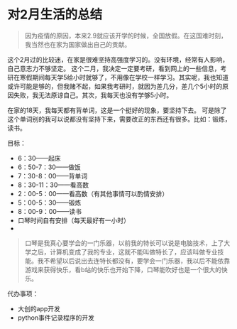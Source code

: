# 对2月生活的总结

> 因为疫情的原因，本来2.9就应该开学的时候，全国放假。在这国难时刻，我当然也在家为国家做出自己的贡献。

这个2月过的比较迷，在家是很难坚持高强度学习的。没有环境，经常有人影响，自己意志力不够坚定。
这个二月，我决定一定要考研，看到网上的一些信息，考研在寒假期间每天学5给小时就够了，不用像在学校一样学习。其实呢，我也知道或许可能是够的，但我赌不起，如果我考研时，就因为差几分，差几个5小时的原因失败，我无法原谅自己。其次，我每天也没有学够5小时。

在家的18天，我每天都有背单词，这是一个挺好的现象，要坚持下去。
可是除了这个单词别的我可以说都没有坚持下来，需要改正的东西还有很多。比如：锻炼，读书。

目标：
- 6：30——起床
- 6：50-7：30——做饭
- 7：30-8：00——背单词
- 8：30-11：30——看高数
- 2：00-5：00——看高数（有其他事情可以酌情安排）
- 5：00-5：30——锻炼
- 8：00-9：00——读书
- 口琴时间自有安排（每天最好有一小时）
- 
> 口琴是我真心要学会的一门乐器，以前我的特长可以说是电脑技术，上了大学之后，计算机变成了我的专业，这就不能叫做特长了，应该叫做专业技能。我不希望以后说出去连特长都没有，要学会一门乐器，我以后不能依靠游戏来获得快乐，看b站的快乐也开始下降，口琴能吹好也是一个很大的快乐。

代办事项：
- 大创的app开发
- python事件记录程序的开发
